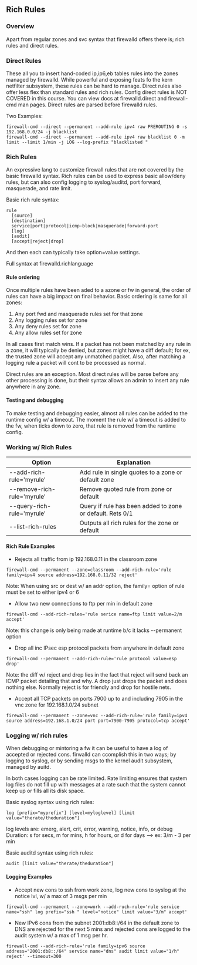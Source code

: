 ## Rich Rules

### Overview
Apart from regular zones and svc syntax that firewalld offers there is; rich rules and direct rules.

### Direct Rules
These all you to insert hand-coded ip,ip6,eb tables rules into the zones managed by firewalld. While powerful and exposing feats fo the kern netfilter subsystem, these rules can be hard to manage. Direct rules also offer less flex than standard rules and rich rules. Config direct rules is NOT COVERED in this course. You can view docs at firewalld.direct and firewall-cmd man pages. Direct rules are parsed before firewalld rules.

Two Examples:
```
firewall-cmd --direct --permanent --add-rule ipv4 raw PREROUTING 0 -s 192.168.0.0/24 -j blacklist
firewall-cmd --direct --permanent --add-rule ipv4 raw blacklist 0 -m limit --limit 1/min -j LOG --log-prefix "blacklisted "
```

### Rich Rules
An expressive lang to customize firewall rules that are not covered by the basic firewalld syntax. Rich rules can be used to express basic allow/deny rules, but can also config logging to syslog/auditd, port forward, masquerade, and rate limit. 

Basic rich rule syntax:
```
rule
  [source]
  [destination]
  service|port|protocol|icmp-block|masquerade|forward-port
  [log]
  [audit]
  [accept|reject|drop]
```
And then each can typically take option=value settings.

Full syntax at firewalld.richlanguage

#### Rule ordering
Once multiple rules have been aded to a azone or fw in general, the order of rules can have a big impact on final behavior. Basic ordering is same for all zones:
1. Any port fwd and masquerade rules set for that zone
2. Any logging rules set for zone
3. Any deny rules set for zone
4. Any allow rules set for zone

In all cases first match wins. If a packet has not been matched by any rule in a zone, it will typically be denied, but zones might have a diff default; for ex, the trusted zone will accept any unmatched packet. Also, after matching a logging rule a packet will cont to be processed as normal.

Direct rules are an exception. Most direct rules will be parse before any other processing is done, but their syntax allows an admin to insert any rule anywhere in any zone.

#### Testing and debugging
To make testing and debugging easier, almost all rules can be added to the runtime config w/ a timeout. The moment the rule w/ a timeout is added to the fw, when ticks down to zero, that rule is removed from the runtime config.

### Working w/ Rich Rules
| Option | Explanation |
| --- | --- |
| --add-rich-rule='myrule' | Add rule in single quotes to a zone or default zone |
| --remove-rich-rule='myrule' | Remove quoted rule from zone or default |
| --query-rich-rule='myrule' | Query if rule has been added to zone or default. Rets 0/1 |
| --list-rich-rules | Outputs all rich rules for the zone or default |


#### Rich Rule Examples
- Rejects all traffic from ip 192.168.0.11 in the classroom zone
```
firewall-cmd --permanent --zone=classroom --add-rich-rule='rule family=ipv4 source address=192.168.0.11/32 reject'
```
Note: When using src or dest w/ an addr option, the family= option of rule must be set to either ipv4 or 6

- Allow two new connections to ftp per min in default zone
```
firewall-cmd --add-rich-rules='rule serice name=ftp limit value=2/m accept'
```
Note: this change is only being made at runtime b/c it lacks --permanent option

- Drop all inc IPsec esp protocol packets from anywhere in default zone
```
firewall-cmd --permanent --add-rich-rule='rule protocol value=esp drop'
```
Note: the diff w/ reject and drop lies in the fact that reject will send back an ICMP packet detailing that and why. A drop just drops the packet and does nothing else. Normally reject is for friendly and drop for hostile nets.

- Accept all TCP packets on ports 7900 up to and including 7905 in the vnc zone for 192.168.1.0/24 subnet
```
firewall-cmd --permanent --zone=vnc --add-rich-rule='rule family=ipv4 source address=192.168.1.0/24 port port=7900-7905 protocol=tcp accept'
```

### Logging w/ rich rules
When debugging or mintoring a fw it can be useful to have a log of accepted or rejected cons. firwalld can ccomplish this in two ways; by logging to syslog, or by sending msgs to the kernel audit subsystem, managed by auitd.

In both cases logging can be rate limited. Rate limiting ensures that system log files do not fill up with messages at a rate such that the system cannot keep up or fills all its disk space.

Basic syslog syntax using rich rules:
```
log [prefix="myprefix"] [level=myloglevel] [limit value="therate/theduration"]
```
log levels are: emerg, alert, crit, error, warning, notice, info, or debug 
Duration: s for secs, m for mins, h for hours, or d for days --> ex: 3/m - 3 per min

Basic auditd syntax using rich rules:
```
audit [limit value="therate/theduration"]
```

#### Logging Examples
- Accept new cons to ssh from work zone, log new cons to syslog at the notice lvl, w/ a max of 3 msgs per min
```
firewall-cmd --permanent --zone=work --add-ruch-rule='rule service name="ssh" log prefix="ssh " level="notice" limit value="3/m" accept'
```
- New IPv6 cons from the subnet 2001:db8::/64 in the default zone to DNS are rejected for the next 5 mins and rejected cons are logged to the audit system w/ a max of 1 msg per hr.
```
firewall-cmd --add-rich-rule='rule family=ipv6 source address="2001:db8::/64" service name="dns" audit limit value="1/h" reject' --timeout=300
